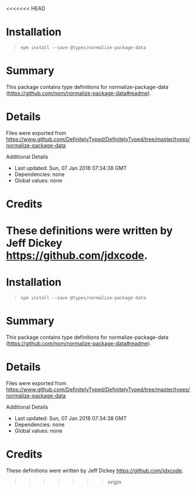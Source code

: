 <<<<<<< HEAD
# Installation
> `npm install --save @types/normalize-package-data`

# Summary
This package contains type definitions for normalize-package-data (https://github.com/npm/normalize-package-data#readme).

# Details
Files were exported from https://www.github.com/DefinitelyTyped/DefinitelyTyped/tree/master/types/normalize-package-data

Additional Details
 * Last updated: Sun, 07 Jan 2018 07:34:38 GMT
 * Dependencies: none
 * Global values: none

# Credits
These definitions were written by Jeff Dickey <https://github.com/jdxcode>.
=======
# Installation
> `npm install --save @types/normalize-package-data`

# Summary
This package contains type definitions for normalize-package-data (https://github.com/npm/normalize-package-data#readme).

# Details
Files were exported from https://www.github.com/DefinitelyTyped/DefinitelyTyped/tree/master/types/normalize-package-data

Additional Details
 * Last updated: Sun, 07 Jan 2018 07:34:38 GMT
 * Dependencies: none
 * Global values: none

# Credits
These definitions were written by Jeff Dickey <https://github.com/jdxcode>.
>>>>>>> origin
